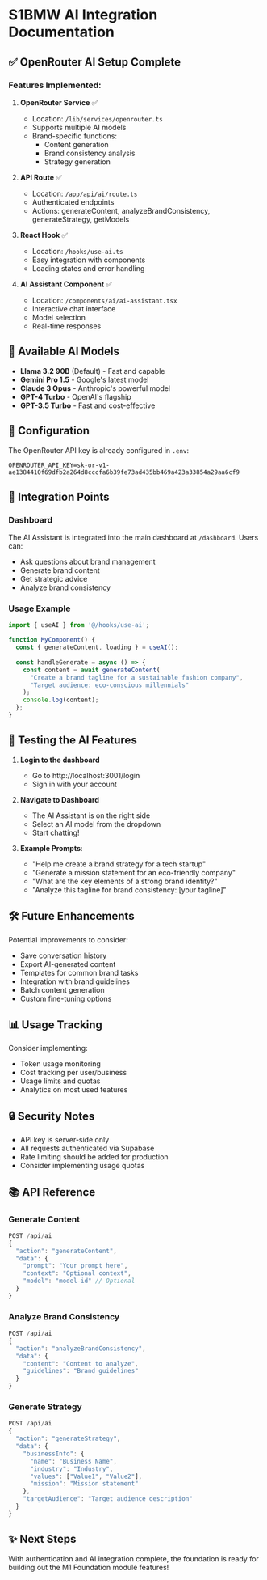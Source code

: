 # S1BMW AI Integration Documentation

## ✅ OpenRouter AI Setup Complete

### Features Implemented:

1. **OpenRouter Service** ✅
   - Location: `/lib/services/openrouter.ts`
   - Supports multiple AI models
   - Brand-specific functions:
     - Content generation
     - Brand consistency analysis
     - Strategy generation

2. **API Route** ✅
   - Location: `/app/api/ai/route.ts`
   - Authenticated endpoints
   - Actions: generateContent, analyzeBrandConsistency, generateStrategy, getModels

3. **React Hook** ✅
   - Location: `/hooks/use-ai.ts`
   - Easy integration with components
   - Loading states and error handling

4. **AI Assistant Component** ✅
   - Location: `/components/ai/ai-assistant.tsx`
   - Interactive chat interface
   - Model selection
   - Real-time responses

## 🤖 Available AI Models

- **Llama 3.2 90B** (Default) - Fast and capable
- **Gemini Pro 1.5** - Google's latest model
- **Claude 3 Opus** - Anthropic's powerful model
- **GPT-4 Turbo** - OpenAI's flagship
- **GPT-3.5 Turbo** - Fast and cost-effective

## 🔑 Configuration

The OpenRouter API key is already configured in `.env`:
```env
OPENROUTER_API_KEY=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
```

## 📍 Integration Points

### Dashboard
The AI Assistant is integrated into the main dashboard at `/dashboard`. Users can:
- Ask questions about brand management
- Generate brand content
- Get strategic advice
- Analyze brand consistency

### Usage Example

```typescript
import { useAI } from '@/hooks/use-ai';

function MyComponent() {
  const { generateContent, loading } = useAI();
  
  const handleGenerate = async () => {
    const content = await generateContent(
      "Create a brand tagline for a sustainable fashion company",
      "Target audience: eco-conscious millennials"
    );
    console.log(content);
  };
}
```

## 🚀 Testing the AI Features

1. **Login to the dashboard**
   - Go to http://localhost:3001/login
   - Sign in with your account

2. **Navigate to Dashboard**
   - The AI Assistant is on the right side
   - Select an AI model from the dropdown
   - Start chatting!

3. **Example Prompts**:
   - "Help me create a brand strategy for a tech startup"
   - "Generate a mission statement for an eco-friendly company"
   - "What are the key elements of a strong brand identity?"
   - "Analyze this tagline for brand consistency: [your tagline]"

## 🛠 Future Enhancements

Potential improvements to consider:
- Save conversation history
- Export AI-generated content
- Templates for common brand tasks
- Integration with brand guidelines
- Batch content generation
- Custom fine-tuning options

## 📊 Usage Tracking

Consider implementing:
- Token usage monitoring
- Cost tracking per user/business
- Usage limits and quotas
- Analytics on most used features

## 🔒 Security Notes

- API key is server-side only
- All requests authenticated via Supabase
- Rate limiting should be added for production
- Consider implementing usage quotas

## 📚 API Reference

### Generate Content
```javascript
POST /api/ai
{
  "action": "generateContent",
  "data": {
    "prompt": "Your prompt here",
    "context": "Optional context",
    "model": "model-id" // Optional
  }
}
```

### Analyze Brand Consistency
```javascript
POST /api/ai
{
  "action": "analyzeBrandConsistency",
  "data": {
    "content": "Content to analyze",
    "guidelines": "Brand guidelines"
  }
}
```

### Generate Strategy
```javascript
POST /api/ai
{
  "action": "generateStrategy",
  "data": {
    "businessInfo": {
      "name": "Business Name",
      "industry": "Industry",
      "values": ["Value1", "Value2"],
      "mission": "Mission statement"
    },
    "targetAudience": "Target audience description"
  }
}
```

## ✨ Next Steps

With authentication and AI integration complete, the foundation is ready for building out the M1 Foundation module features!
